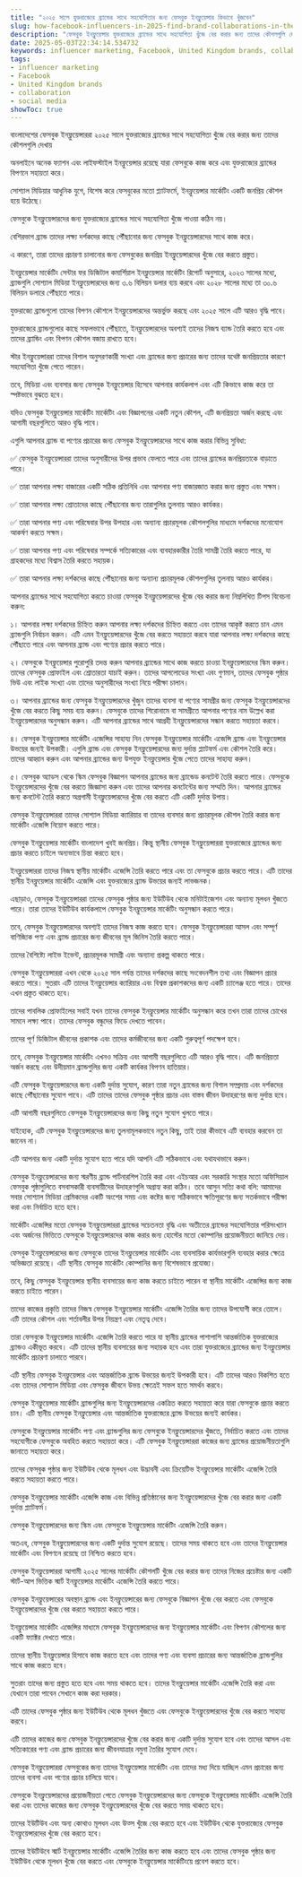 ```yaml
---
title: "২০২৫ সালে যুক্তরাজ্যের ব্র্যান্ডের সাথে সহযোগিতার জন্য ফেসবুক ইনফ্লুয়েন্সার কিভাবে খুঁজবেন"
slug: how-facebook-influencers-in-2025-find-brand-collaborations-in-the-united-kingdom-2025-05-03
description: "ফেসবুক ইনফ্লুয়েন্সার যুক্তরাজ্যের ব্র্যান্ডের সাথে সহযোগিতা খুঁজে বের করার জন্য তাদের কৌশলগুলি দেখান"
date: 2025-05-03T22:34:14.534732
keywords: influencer marketing, Facebook, United Kingdom brands, collaboration, social media
tags:
- influencer marketing
- Facebook
- United Kingdom brands
- collaboration
- social media
showToc: true
---
```


বাংলাদেশের ফেসবুক ইনফ্লুয়েন্সাররা ২০২৫ সালে যুক্তরাজ্যের ব্র্যান্ডের সাথে সহযোগিতা খুঁজে বের করার জন্য তাদের কৌশলগুলি দেখায়



অনলাইনে অনেক ফ্যাশন এবং লাইফস্টাইল ইনফ্লুয়েন্সার রয়েছে যারা ফেসবুকে কাজ করে এবং যুক্তরাজ্যের ব্র্যান্ডের বিপণনে সহায়তা করে।


সোশ্যাল মিডিয়ার আধুনিক যুগে, বিশেষ করে ফেসবুকের মতো প্ল্যাটফর্মে, ইনফ্লুয়েন্সার মার্কেটিং একটি জনপ্রিয় কৌশল হয়ে উঠেছে।



ফেসবুকে ইনফ্লুয়েন্সারদের জন্য যুক্তরাজ্যের ব্র্যান্ডের সাথে সহযোগিতা খুঁজে পাওয়া কঠিন নয়।


বেশিরভাগ ব্র্যান্ড তাদের লক্ষ্য দর্শকদের কাছে পৌঁছানোর জন্য ফেসবুক ইনফ্লুয়েন্সারদের সাথে কাজ করে। 


এ কারণে, তারা তাদের প্রচারণা চালানোর জন্য ফেসবুকের জনপ্রিয় ইনফ্লুয়েন্সারদের খুঁজে বের করতে প্রস্তুত।



ইনফ্লুয়েন্সার মার্কেটিং সেন্টার ফর ডিজিটাল কমার্শিয়াল ইনফ্লুয়েন্সার মার্কেটিং রিপোর্ট অনুসারে, ২০২৩ সালের মধ্যে, ব্র্যান্ডগুলি সোশ্যাল মিডিয়া ইনফ্লুয়েন্সারদের জন্য ৩.৬ বিলিয়ন ডলার ব্যয় করবে এবং ২০২৮ সালের মধ্যে তা ৩০.৬ বিলিয়ন ডলারে পৌঁছাতে পারে।


যুক্তরাজ্যে ব্র্যান্ডগুলো তাদের বিপণন কৌশলে ইনফ্লুয়েন্সারদের অন্তর্ভুক্ত করছে এবং ২০২৫ সালে এটি আরও বৃদ্ধি পাবে।



যুক্তরাজ্যের ব্র্যান্ডগুলোর কাছে সফলভাবে পৌঁছাতে, ইনফ্লুয়েন্সারদের অবশ্যই তাদের নিজস্ব ব্যান্ড তৈরি করতে হবে এবং তাদের ব্র্যান্ডিং এবং বিপণন কৌশল বজায় রাখতে হবে।

স্টার ইনফ্লুয়েন্সাররা তাদের বিশাল অনুসরণকারী সংখ্যা এবং ব্র্যান্ডের জন্য প্রচারের জন্য তাদের যথেষ্ট জনপ্রিয়তার কারণে সহযোগিতা খুঁজে পেতে পারেন।

তবে, মিডিয়া এবং ব্যবসার জন্য ফেসবুক ইনফ্লুয়েন্সার হিসেবে আপনার কার্যকলাপ এবং এটি কিভাবে কাজ করে তা স্পষ্টভাবে বুঝতে হবে।



যদিও ফেসবুক ইনফ্লুয়েন্সার মার্কেটিং মার্কেটিং এবং বিজ্ঞাপনের একটি নতুন কৌশল, এটি জনপ্রিয়তা অর্জন করছে এবং আগামী বছরগুলিতে আরও বৃদ্ধি পাবে।


এগুলি আপনার ব্র্যান্ড বা পণ্যের প্রচারের জন্য ফেসবুক ইনফ্লুয়েন্সারদের সাথে কাজ করার বিভিন্ন সুবিধা:


✅ ফেসবুক ইনফ্লুয়েন্সাররা তাদের অনুসারীদের উপর প্রভাব ফেলতে পারে এবং তাদের ব্র্যান্ডের জনপ্রিয়তাকে বাড়াতে পারে।

✅ তারা আপনার লক্ষ্য বাজারের একটি সঠিক প্রতিনিধি এবং আপনার পণ্য বাজারজাত করার জন্য প্রস্তুত এবং সক্ষম।

✅ তারা আপনার লক্ষ্য শ্রোতাদের কাছে পৌঁছানোর জন্য তারাগুলির তুলনায় আরও কার্যকর।

✅ তারা আপনার পণ্য এবং পরিষেবার উপর উপহার এবং অন্যান্য প্রচারমূলক কৌশলগুলির মাধ্যমে দর্শকদের মনোযোগ আকর্ষণ করতে সক্ষম।

✅ তারা আপনার পণ্য এবং পরিষেবার সম্পর্কে সত্যিকারের এবং ব্যবহারকারীর তৈরি সামগ্রী তৈরি করতে পারে, যা গ্রাহকদের মধ্যে বিশ্বাস তৈরি করতে সহায়ক।

✅ তারা আপনার লক্ষ্য দর্শকদের কাছে পৌঁছানোর জন্য অন্যান্য প্রচারমূলক কৌশলগুলির তুলনায় আরও কার্যকর।


আপনার ব্র্যান্ডের সাথে সহযোগিতা করতে চাওয়া ফেসবুক ইনফ্লুয়েন্সারদের খুঁজে বের করার জন্য নিম্নলিখিত টিপস বিবেচনা করুন:



১। আপনার লক্ষ্য দর্শকদের চিহ্নিত করুন
আপনার লক্ষ্য দর্শকদের চিহ্নিত করতে এবং তাদের আকৃষ্ট করতে চান এমন ব্র্যান্ডগুলি নির্বাচন করুন। 
এটি এমন ইনফ্লুয়েন্সারদের খুঁজে বের করতে সহায়তা করবে যারা আপনার লক্ষ্য দর্শকদের কাছে পৌঁছাতে পারে এবং আপনার ব্র্যান্ড এবং পণ্যের প্রচার করতে পারে।


২। ফেসবুকে ইনফ্লুয়েন্সার পুরোপুরি তদন্ত করুন
আপনার ব্র্যান্ডের সাথে কাজ করতে চাওয়া ইনফ্লুয়েন্সারদের স্কিম করুন। 
তাদের ফেসবুক প্রোফাইল এবং শ্রোতারতা যাচাই করুন। 
তাদের আপলোডের সংখ্যা এবং গুণমান, তাদের ফেসবুক পৃষ্ঠার ভিউ এবং লাইক সংখ্যা এবং তাদের অনুসারীদের সংখ্যা নিয়ে পরীক্ষা চালান।


৩। আপনার ব্র্যান্ডের জন্য ফেসবুক ইনফ্লুয়েন্সারদের খুঁজুন
তাদের ব্যবসা বা পণ্যের সামগ্রীর জন্য ফেসবুক ইনফ্লুয়েন্সারদের খুঁজে বের করতে কিছু সময় ব্যয় করুন। 
ফেসবুকে তাদের শিরোনামে বা সামগ্রীতে আপনার পণ্যের নাম উল্লেখ করা ইনফ্লুয়েন্সারদের অনুসন্ধান করুন। 
এটি আপনার ব্র্যান্ডের সাথে আগ্রহী ইনফ্লুয়েন্সারদের সন্ধান করতে সহায়তা করবে। 


৪। ফেসবুক ইনফ্লুয়েন্সার মার্কেটিং এজেন্সির সাহায্য নিন
ফেসবুক ইনফ্লুয়েন্সার মার্কেটিং এজেন্সি ব্র্যান্ড এবং ইনফ্লুয়েন্সার উভয়ের জন্যই উপকারী। 
এগুলি ব্র্যান্ড এবং ফেসবুক ইনফ্লুয়েন্সারদের জন্য দুর্দান্ত প্ল্যাটফর্ম এবং কৌশল তৈরি করে। 
তাদের আহ্বান করুন এবং আপনার ব্র্যান্ডের জন্য উপযুক্ত ইনফ্লুয়েন্সার খুঁজে পেতে তাদের সাহায্য করুন। 


৫। ফেসবুক অ্যাডস থেকে স্কিম
ফেসবুক বিজ্ঞাপন আপনার ব্র্যান্ডের জন্য ব্র্যান্ডেড কনটেন্ট তৈরি করতে পারে। 
ফেসবুকে ইনফ্লুয়েন্সারদের খুঁজে বের করতে জিজ্ঞাসা করুন এবং তাদের আপনার কনটেন্টের জন্য সম্মতি দিন। 
আপনার ব্র্যান্ডের জন্য কনটেন্ট তৈরি করতে অগ্রগামী ইনফ্লুয়েন্সারদের খুঁজে বের করতে এটি একটি দুর্দান্ত উপায়। 



ফেসবুক ইনফ্লুয়েন্সাররা তাদের সোশ্যাল মিডিয়া ক্যারিয়ার বা তাদের ব্যবসার জন্য প্রচারমূলক কৌশল তৈরি করার জন্য মার্কেটিং এজেন্সি নিয়োগ করতে পারে।


ফেসবুক ইনফ্লুয়েন্সার মার্কেটিং বাংলাদেশ খুবই জনপ্রিয়। 
কিন্তু স্থানীয় ফেসবুক ইনফ্লুয়েন্সাররা যুক্তরাজ্যের ব্র্যান্ডের জন্য প্রচার করতে চাইলে অন্যভাবে চিন্তা করতে হবে।


ইনফ্লুয়েন্সাররা তাদের নিজস্ব স্থানীয় মার্কেটিং এজেন্সি তৈরি করতে পারে এবং তা ফেসবুকে প্রচার করতে পারে। 
এটি তাদের স্থানীয় ইনফ্লুয়েন্সার মার্কেটিং এজেন্সি এবং যুক্তরাজ্যের ব্র্যান্ড উভয়ের জন্যই লাভজনক। 


এছাড়াও, ফেসবুক ইনফ্লুয়েন্সাররা তাদের ফেসবুক পৃষ্ঠার জন্য ইউটিউব থেকে মনিটাইজেশন এবং অন্যান্য মূলধন খুঁজতে পারে। 
তারা তাদের ইউটিউব কার্যকলাপে ফেসবুক ইনফ্লুয়েন্সার মার্কেটিং অনুসন্ধান করতে পারে। 


তবে, ফেসবুক ইনফ্লুয়েন্সারদের অবশ্যই তাদের নিজস্ব কাজ করতে হবে। 
ফেসবুক ইনফ্লুয়েন্সাররা আসল এবং সম্পূর্ণ বাণিজ্যিক পণ্য এবং ব্র্যান্ড প্রচারের জন্য জীবনের মূল জিনিস তৈরি করতে পারে।

তাদের বৈশিষ্ট্যে লাইভ ইভেন্ট, প্রচারমূলক সামগ্রী এবং অন্যান্য প্রকল্প থাকতে পারে।


ফেসবুক ইনফ্লুয়েন্সাররা এখন থেকে ২০২৫ সাল পর্যন্ত তাদের দর্শকদের কাছে সংবেদনশীল তথ্য এবং বিজ্ঞাপন প্রচার করতে পারে। 
সুতরাং এটি তাদের ইনফ্লুয়েন্সার ক্যারিয়ার এবং বিশ্বস্ত প্রকাশকদের জন্য একটি চ্যালেঞ্জ হতে পারে। 
তাদের এখন প্রস্তুত থাকতে হবে। 


তাদের পাবলিক প্রোফাইলের সবাই যখন তাদের ফেসবুক ইনফ্লুয়েন্সার মার্কেটিং অনুসন্ধান করে তখন তারা তাদের চোখের সামনে লক্ষ্য পাবে। 
তাদের ফেসবুক বন্ধুদের ফিডে দেখতে পাবেন।

তাদের পূর্ণ ডিজিটাল জীবনের প্রকাশক এবং তাদের কর্মজীবনের জন্য একটি গুরুত্বপূর্ণ পদক্ষেপ হবে। 


তবে, ফেসবুক ইনফ্লুয়েন্সার মার্কেটিং এখনও সক্রিয় এবং আগামী বছরগুলিতে এটি আরও বৃদ্ধি পাবে। 
এটি জনপ্রিয়তা অর্জন করছে এবং উদীয়মান ব্র্যান্ডগুলির জন্য একটি কার্যকর বিপণন হাতিয়ার।


এটি ফেসবুক ইনফ্লুয়েন্সারদের জন্য একটি দুর্দান্ত সুযোগ, কারণ তারা নতুন ব্র্যান্ডের জন্য বিশাল সম্প্রদায় এবং দর্শকদের কাছে পৌঁছানোর সুযোগ পাবে। 
এটি তাদের তাদের ফেসবুক পৃষ্ঠার প্রচার এবং বাস্তব জীবন উদাহরণের জন্য দুর্দান্ত হবে।

এটি আগামী বছরগুলিতে ফেসবুক ইনফ্লুয়েন্সারদের জন্য কিছু নতুন সুযোগ খুলতে পারে। 


যাইহোক, এটি ফেসবুক ইনফ্লুয়েন্সারদের জন্য তুলনামূলকভাবে নতুন কিছু, তাই তারা কীভাবে এটি ব্যবহার করবেন তা জানেন না। 

এটি আপনার জন্য একটি দুর্দান্ত সুযোগ হতে পারে যদি আপনি এটি সঠিকভাবে এবং যথাযথভাবে করুন। 



ফেসবুক ইনফ্লুয়েন্সারদের জন্য স্মরণীয় ব্র্যান্ড পার্টনারশিপ তৈরি করা এবং এইচআর এবং সরকারি সংস্থার মতো অফিসিয়াল ফেসবুক পৃষ্ঠাগুলিতে বসবাসকারী ব্যবসায়ীদের উদাহরণগুলি অগ্রাহ্য করা কঠিন। 
তবে আসুন সত্যি কথা বলি: আমাদের সবার সোশ্যাল মিডিয়া প্রেমিকদের একটি অংশের সময় এবং কষ্টের জন্য সঠিকভাবে ক্ষতিপূরণের জন্য সতর্কভাবে পরীক্ষা করা এবং নির্বাচিত হতে হবে। 


মার্কেটিং এজেন্সির মতো ফেসবুক ইনফ্লুয়েন্সাররা ব্র্যান্ডের সচেতনতা বৃদ্ধি এবং অতীতের ব্র্যান্ডের সহযোগিতার পরিসংখ্যান এবং অর্জনের ভিত্তিতে ফেসবুকে ইনফ্লুয়েন্সারদের কাজ করার জন্য হোস্টের মতো কোম্পানির প্রয়োজনীয়তা জানিয়ে দেয়। 


ফেসবুক ইনফ্লুয়েন্সারদের জন্য ফেসবুকে তাদের ইনফ্লুয়েন্সার মার্কেটিং এবং ব্যবসায়িক কার্যভারগুলি ব্যবহার করার ক্ষেত্রে অভিজ্ঞতা রয়েছে। 
এটি স্থানীয় ফেসবুক মার্কেটিং কোম্পানির জন্য বিশেষভাবে প্রযোজ্য।
 
তবে, কিছু ফেসবুক ইনফ্লুয়েন্সার স্থানীয় ব্যবসায়ের জন্য কাজ করতে চাইতে পারেন বা স্থানীয় মার্কেটিং এজেন্সির জন্য কাজ করতে চাইতে পারেন। 


তাদের কাজের প্রকৃতি তাদের নিজস্ব ফেসবুক ইনফ্লুয়েন্সার মার্কেটিং এজেন্সি তৈরির জন্য তাদের উপযোগী করে তোলে। 
এটি তাদের কৌশল এবং শর্তাবলীর উপর নিয়ন্ত্রণ এবং নেতৃত্ব দেবে। 


তারা ফেসবুকে ইনফ্লুয়েন্সার মার্কেটিং এজেন্সি তৈরি করতে পারে যা স্থানীয় ব্র্যান্ডের পাশাপাশি আন্তর্জাতিক যুক্তরাজ্যের ব্র্যান্ডও একীভূত করবে। 
এটি তাদের স্থানীয় ব্যবসায়ের জন্য সহায়ক হবে এবং তারা যুক্তরাজ্যের ব্র্যান্ডের জন্য ইনফ্লুয়েন্সার মার্কেটিং প্রচারণা চালাতে পারবে। 


এটি স্থানীয় ফেসবুক ইনফ্লুয়েন্সার এবং আন্তর্জাতিক ব্র্যান্ড উভয়ের জন্যই উপকারী হবে। 
এটি তাদের আরও বিকশিত হতে এবং তাদের সোশ্যাল মিডিয়া এবং ফেসবুক জীবনে উভয় ক্ষেত্রেই সফল হতে সমর্থন করবে। 


ফেসবুক ইনফ্লুয়েন্সার মার্কেটিং ব্র্যান্ডগুলির জন্য ইনফ্লুয়েন্সারদের একত্রিত করতে সহায়তা করে যারা ফেসবুকে প্রচার করতে চান। 
এটি স্থানীয় ফেসবুক ইনফ্লুয়েন্সার এবং আন্তর্জাতিক যুক্তরাজ্যের ব্র্যান্ড উভয়ের জন্যই কার্যকর।

ফেসবুকে ইনফ্লুয়েন্সার মার্কেটিং পণ্য এবং ব্র্যান্ডগুলির জন্য ফেসবুকে ইনফ্লুয়েন্সারদের খুঁজতে, নির্বাচিত করতে এবং তাদের সহযোগীকে ফেসবুকে অবহিত করতে সহায়তা করে। 
এটি ফেসবুক ইনফ্লুয়েন্সাররা কাজের জন্য ব্র্যান্ডের প্রয়োজনীয়তাগুলি জানাতে সহায়তা করে। 


তাদের ফেসবুক পৃষ্ঠার জন্য ইউটিউব থেকে মূলধন এবং উদ্ভাবনী এবং ক্রিয়েটিভ ইনফ্লুয়েন্সার মার্কেটিং এজেন্সি তৈরি করতে সহায়তা করতে পারে। 

ফেসবুক ইনফ্লুয়েন্সার মার্কেটিং এজেন্সি কাজ এবং বিভিন্ন প্রতিষ্ঠানের জন্য ইনফ্লুয়েন্সারদের খুঁজে বের করার জন্য একটি দুর্দান্ত প্ল্যাটফর্ম। 

ফেসবুক ইনফ্লুয়েন্সারদের জন্য স্কিম এবং ফেসবুকে ইনফ্লুয়েন্সার মার্কেটিং এজেন্সি তৈরি করুন।

অতএব, ফেসবুক ইনফ্লুয়েন্সারদের জন্য একটি দুর্দান্ত সুযোগ রয়েছে। 
তাদের সময় থাকতে হবে এবং তাদের ইনফ্লুয়েন্সার মার্কেটিং এবং বিপণনে রয়েছে তা নিশ্চিত করতে হবে। 


ফেসবুক ইনফ্লুয়েন্সাররা আগামী ২০২৫ সালের মার্কেটিং কৌশলটি খুঁজে বের করার জন্য তাদের নিজের প্রচেষ্টার জন্য একটি স্টার্ট-আপ ভিত্তিক স্মার্ট ইনফ্লুয়েন্সার মার্কেটিং এজেন্সি তৈরি করতে পারে। 


ফেসবুক ইনফ্লুয়েন্সারের অবস্থান ব্র্যান্ড এবং ইনফ্লুয়েন্সারের জন্য ফেসবুকে বিজ্ঞাপন খুঁজে বের করতে এবং ফেসবুকে ইনফ্লুয়েন্সারদের খুঁজে বের করতে সহায়তা করতে পারে। 

ইনফ্লুয়েন্সার মার্কেটিং এজেন্সির মাধ্যমে ফেসবুক ইনফ্লুয়েন্সারদের জন্য ইনফ্লুয়েন্সার মার্কেটিং এবং বিপণন কৌশলের জন্য একটি ফ্যাক্টর দেখতে পারে। 


তাদের স্থানীয় ইনফ্লুয়েন্সার হিসাবে কাজ করতে হবে এবং তাদের পণ্য এবং ব্যবসা প্রচারের জন্য আন্তর্জাতিক ব্র্যান্ডগুলির সাথে কাজ করতে হবে। 

সুতরাং তাদের জন্য প্রস্তুত হতে হবে এবং সময় থাকতে হবে। 
তাদের ইনফ্লুয়েন্সার মার্কেটিং এজেন্সি তৈরি করা এবং যেখানে তারা পাবেন সেখানে কাজ করা দরকার। 


এটি তাদের ফেসবুক পৃষ্ঠার জন্য ইউটিউব থেকে মূলধন খুঁজতে এবং ফেসবুকে ইনফ্লুয়েন্সারদের খুঁজে বের করতে সাহায্য করবে। 

এটি তাদের কাজের জন্য ফেসবুক ইনফ্লুয়েন্সারদের খুঁজে বের করার জন্য একটি দুর্দান্ত সুযোগ হবে এবং তাদের আসল এবং সত্যিকারের পণ্য এবং ব্র্যান্ড প্রচারের জন্য জীবনযাত্রার নমুনা তৈরির সুযোগ দেবে। 


ফেসবুক ইনফ্লুয়েন্সাররা ফেসবুকের জন্য তাদের ইনফ্লুয়েন্সার মার্কেটিং এবং তাদের মধ্য দিয়ে যাচ্ছিল এমন প্রচারের জন্য তাদের ব্যবসা এবং পণ্যের প্রচার চালিয়ে যাবে। 


ফেসবুকে ইনফ্লুয়েন্সারদের প্রয়োজনীয়তা পেতে ফেসবুক ইনফ্লুয়েন্সারদের জন্য ফেসবুকে ইনফ্লুয়েন্সার মার্কেটিং এজেন্সি তৈরি করা এবং তাদের কাজের জন্য ফেসবুক ইনফ্লুয়েন্সারদের খুঁজে বের করতে সময় থাকতে হবে। 


তাদের ইউটিউব এবং অন্য কোথাও মূলধন এবং উত্স খুঁজে বের করতে হবে এবং ইউটিউব থেকে যুক্তরাজ্যের ফেসবুক ইনফ্লুয়েন্সারদের খুঁজে বের করতে হবে।

তাদের ইউটিউবে স্মার্ট ইনফ্লুয়েন্সার মার্কেটিং এজেন্সি তৈরির জন্য কাজ করতে হবে এবং তাদের ফেসবুক পৃষ্ঠার জন্য ইউটিউব থেকে মূলধন খুঁজে বের করতে এবং ফেসবুকে ইনফ্লুয়েন্সার মার্কেটিংয়ে প্রবেশ করতে হবে।